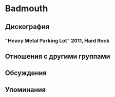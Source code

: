 # Badmouth



## Дискография

### "Heavy Metal Parking Lot" 2011, Hard Rock




## Отношения с другими группами


## Обсуждения


## Упоминания

